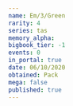 ```yaml
---
name: Em/3/Green
rarity: 4
series: tas
memory_alpha:
bigbook_tier: -1
events: 0
in_portal: true
date: 06/10/2020
obtained: Pack
mega: false
published: true
---
```



